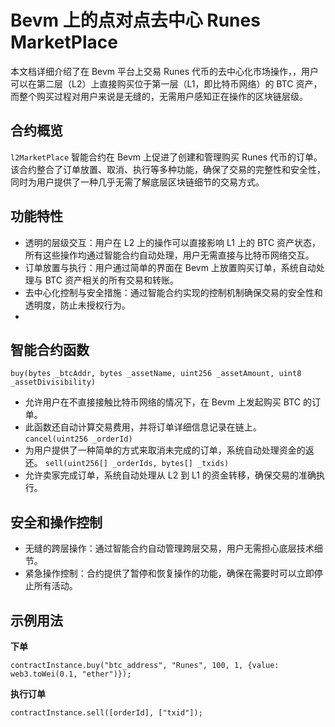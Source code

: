 # Bevm 上的点对点去中心 Runes MarketPlace

本文档详细介绍了在 Bevm 平台上交易 Runes 代币的去中心化市场操作，，用户可以在第二层（L2）上直接购买位于第一层（L1，即比特币网络）的 BTC 资产，而整个购买过程对用户来说是无缝的，无需用户感知正在操作的区块链层级。

## 合约概览

`l2MarketPlace` 智能合约在 Bevm 上促进了创建和管理购买 Runes 代币的订单。该合约整合了订单放置、取消、执行等多种功能，确保了交易的完整性和安全性，同时为用户提供了一种几乎无需了解底层区块链细节的交易方式。

## 功能特性
* 透明的层级交互：用户在 L2 上的操作可以直接影响 L1 上的 BTC 资产状态，所有这些操作均通过智能合约自动处理，用户无需直接与比特币网络交互。
* 订单放置与执行：用户通过简单的界面在 Bevm 上放置购买订单，系统自动处理与 BTC 资产相关的所有交易和转账。
* 去中心化控制与安全措施：通过智能合约实现的控制机制确保交易的安全性和透明度，防止未授权行为。
* 
## 智能合约函数

`buy(bytes _btcAddr, bytes _assetName, uint256 _assetAmount, uint8 _assetDivisibility)`
* 允许用户在不直接接触比特币网络的情况下，在 Bevm 上发起购买 BTC 的订单。
* 此函数还自动计算交易费用，并将订单详细信息记录在链上。
`cancel(uint256 _orderId)`
* 为用户提供了一种简单的方式来取消未完成的订单，系统自动处理资金的返还。
`sell(uint256[] _orderIds, bytes[] _txids)`
* 允许卖家完成订单，系统自动处理从 L2 到 L1 的资金转移，确保交易的准确执行。

## 安全和操作控制
* 无缝的跨层操作：通过智能合约自动管理跨层交易，用户无需担心底层技术细节。
* 紧急操作控制：合约提供了暂停和恢复操作的功能，确保在需要时可以立即停止所有活动。

## 示例用法

**下单**
```
contractInstance.buy("btc_address", "Runes", 100, 1, {value: web3.toWei(0.1, "ether")});
```

**执行订单**

```
contractInstance.sell([orderId], ["txid"]);

```

